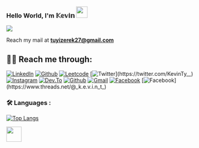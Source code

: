 
### Hello World, I'm 𝕂𝕖𝕧𝕚𝕟 <img src="https://raw.githubusercontent.com/MartinHeinz/MartinHeinz/master/wave.gif" width="30px">
<p>
<a href="https://github.com/DenverCoder1/readme-typing-svg"><img src="https://readme-typing-svg.herokuapp.com?&font=IBM+Plex+Sans&color=abcde&size=22&lines=Welcome+to+my+GitHub+Profile!;I+am+a+full+stack+engineer...;Working+on+Mobile+and+Web+applications;Learning+something+new!;I+am+a+Designer+during+day,...;And+a+developer+at+night!" /></a>
</p>

Reach my mail at **tuyizerek27@gmail.com** 

 ## :man_technologist: Reach me through:

[![LinkedIn](https://img.shields.io/badge/-LinkedIn-blue?style=flat-square&logo=Linkedin&logoColor=white&link=https://www.linkedin.com/in/tkevin/)](https://www.linkedin.com/in/tkevin/)
[![Github](https://img.shields.io/badge/-github-gray?style=flat-square&logo=github&logoColor=white&link=https://github.com/Kevin-Tyy)](https://github.com/Kevin-Tyy)
[![Leetcode](https://img.shields.io/badge/-Leetcode-red?style=flat-square&logo=Leetcode&logoColor=white&link=https://leetcode.com/kevin_ty23/)]([https://twitter.com/KevinTy__)
[![Twitter](https://img.shields.io/badge/-Twitter-blue?style=flat-square&logo=Twitter&logoColor=white&link=https://twitter.com/KevinTy__)](https://twitter.com/KevinTy__)
[![Instagram](https://img.shields.io/badge/-instagram-purple?style=flat-square&logo=instagram&logoColor=white&link=https://www.instagram.com/_k.e.v.i.n_t_/)](https://www.instagram.com/_k.e.v.i.n_t_/)
[![Dev.To](https://img.shields.io/badge/-dev.to-black?style=flat-square&logo=dev.to&logoColor=white&link=https://dev.to/kevinty)](https://dev.to/kevinty)
[![Github](https://img.shields.io/badge/-whatsapp-green?style=flat-square&logo=WHATSAPP&logoColor=white&link=https://github.com/Kevin-Tyy/)](https://github.com/Kevin-Tyy)
[![Gmail](https://img.shields.io/badge/-gmail-red?style=flat-square&logo=gmail&logoColor=white&link=tuyizerek27@gmail.com)](https://github.com/Kevin-Tyy)
[![Facebook](https://img.shields.io/badge/Facebook-blue?style=flat-square&logo=facebook&logoColor=white&link=https://facebook.com)](https://facebook.com)
[![Facebook](https://img.shields.io/badge/Threads-gray?style=flat-square&logo=threads&logoColor=white&link=https://www.threads.net/@_k.e.v.i.n_t_)](https://www.threads.net/@_k.e.v.i.n_t_)

### :hammer_and_wrench: Languages :
[![Top Langs](https://github-readme-stats.vercel.app/api/top-langs/?username=Kevin-Tyy&layout=compact&theme=radical)](https://github.com/Kevin-Tyy)


<img src = "https://media2.giphy.com/media/QssGEmpkyEOhBCb7e1/giphy.gif?cid=ecf05e47a0n3gi1bfqntqmob8g9aid1oyj2wr3ds3mg700bl&rid=giphy.gif" width = 40px>

